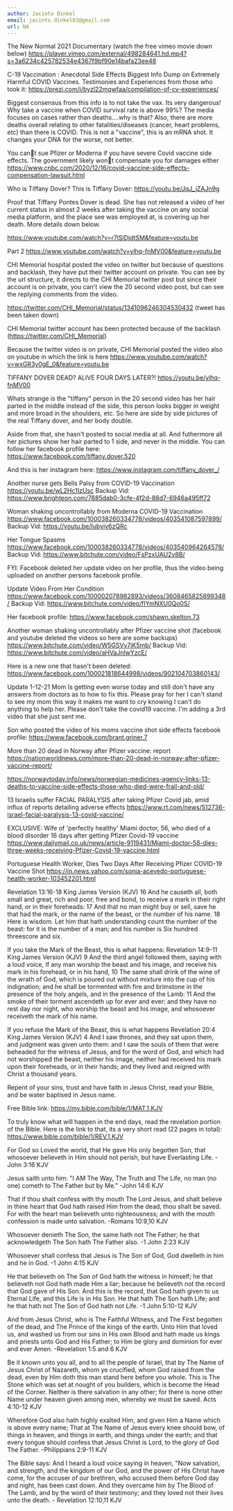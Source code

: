 ```yaml
---
author: Jacinto Dinkel
email: jacinto.dinkel83@gmail.com
url: NA
---
```


The New Normal 2021 Documentary (watch the free vimeo movie down below)
https://player.vimeo.com/external/498284641.hd.mp4?s=3a6234c425782534e4367f9bf90e14bafa23ee48

C-19 Vaccination : Anecdotal Side Effects 
Biggest Info Dump on Extremely Harmful COVID Vaccines. Testimonies and Experiences from those who took it: https://prezi.com/i/byzl22mqwfaa/compilation-of-cv-experiences/

Biggest consensus from this info is to not take the vax. Its very dangerous! Why take a vaccine when COVID survival rate is above 99%? The media focuses on cases rather than deaths....why is that? Also, there are more deaths overall relating to other fatalities/diseases (cancer, heart problems, etc) than there is COVID. This is not a "vaccine", this is an mRNA shot. It changes your DNA for the worse, not better.

You cant sue Pfizer or Moderna if you have severe Covid vaccine side effects. The government likely wont compensate you for damages either
https://www.cnbc.com/2020/12/16/covid-vaccine-side-effects-compensation-lawsuit.html

Who is Tiffany Dover? This is Tiffany Dover:
https://youtu.be/JqJ_jZAJn9g

Proof that Tiffany Pontes Dover is dead. She has not released a video of her current status in almost 2 weeks after taking the vaccine on any social media platform, and the place see was employed at, is covering up her death. More details down below.

https://www.youtube.com/watch?v=r7lSlDjdtSM&feature=youtu.be

Part 2 https://www.youtube.com/watch?v=ylhq-fnMV00&feature=youtu.be

CHI Memorial hospital posted the video on twitter but because of questions and backlash, they have put their twitter account on private. You can see by the url structure, it directs to the CHI Memorial twitter post but since their account is on private, you can't view the 20 second video post, but can see the replying comments from the video.

https://twitter.com/CHI_Memorial/status/1341096246304530432 (tweet has been taken down)

CHI Memorial twitter account has been protected because of the backlash (https://twitter.com/CHI_Memorial)

Because the twitter video is on private, CHI Memorial posted the video also on youtube in which the link is here https://www.youtube.com/watch?v=wxGR3y0gE_0&feature=youtu.be

TIFFANY DOVER DEAD? ALIVE FOUR DAYS LATER?! 
https://youtu.be/ylhq-fnMV00

Whats strange is the "tiffany" person in the 20 second video has her hair parted in the middle instead of the side, this person looks bigger in weight and more broad in the shoulders, etc. So here are side by side pictures of the real Tiffany dover, and her body double.

Aside from that, she hasn't posted to social media at all. And futhermore all her pictures show her hair parted to 1 side, and never in the middle. You can follow her facebook profile here: https://www.facebook.com/tiffany.dover.520

And this is her instagram here: https://www.instagram.com/tiffany_dover_/

Another nurse gets Bells Palsy from COVID-19 Vaccination
https://youtu.be/wL2Hc1IzUsc
Backup Vid: https://www.brighteon.com/7885dab0-3cfe-4f2d-88d7-6946a495ff72

Woman shaking uncontrollably from Moderna COVID-19 Vaccination
https://www.facebook.com/100038260334778/videos/403541087597899/
Backup Vid: https://youtu.be/Iubyiy6zQRc

Her Tongue Spasms
https://www.facebook.com/100038260334778/videos/403540964264578/
Backup Vid: https://www.bitchute.com/video/FsPzxUAU2v8B/

FYI: Facebook deleted her update video on her profile, thus the video being uploaded on another persons facebook profile.

Update Video From Her Condition
https://www.facebook.com/100002078982893/videos/3608465825899348/
Backup Vid: https://www.bitchute.com/video/fIYmNXU0Qo0S/

Her facebook profile:
https://www.facebook.com/shawn.skelton.73

Another woman shaking uncontrollably after Pfizer vaccine shot (facebook and youtube deleted the videos so here are some backups)
https://www.bitchute.com/video/W5GSVv7iK5mb/
Backup Vid: https://www.bitchute.com/video/aHVaJnlwYzcE/

Here is a new one that hasn't been deleted:
https://www.facebook.com/100021818644998/videos/902104703860143/

Update 1-12-21
Mom Is getting even worse today and still don't have any answers from doctors as to how to fix this. Please pray for her I can't stand to see my mom this way it makes me want to cry knowing I can't do anything to help her. Please don't take the covid19 vaccine. I'm adding a 3rd video that she just sent me.

Son who posted the video of his moms vaccine shot side effects facebook profile:
https://www.facebook.com/brant.griner.7

More than 20 dead in Norway after Pfizer vaccine: report
https://nationworldnews.com/more-than-20-dead-in-norway-after-pfizer-vaccine-report/

https://norwaytoday.info/news/norwegian-medicines-agency-links-13-deaths-to-vaccine-side-effects-those-who-died-were-frail-and-old/

13 Israelis suffer FACIAL PARALYSIS after taking Pfizer Covid jab, amid influx of reports detailing adverse effects
https://www.rt.com/news/512736-israel-facial-paralysis-13-covid-vaccine/

EXCLUSIVE: Wife of 'perfectly healthy' Miami doctor, 56, who died of a blood disorder 16 days after getting Pfizer Covid-19 vaccine 
https://www.dailymail.co.uk/news/article-9119431/Miami-doctor-58-dies-three-weeks-receiving-Pfizer-Covid-19-vaccine.html

Portuguese Health Worker, Dies Two Days After Receiving Pfizer COVID-19 Vaccine Shot
https://in.news.yahoo.com/sonia-acevedo-portuguese-health-worker-103452201.html

Revelation 13:16-18 King James Version (KJV)
16 And he causeth all, both small and great, rich and poor, free and bond, to receive a mark in their right hand, or in their foreheads:
17 And that no man might buy or sell, save he that had the mark, or the name of the beast, or the number of his name.
18 Here is wisdom. Let him that hath understanding count the number of the beast: for it is the number of a man; and his number is Six hundred threescore and six.

If you take the Mark of the Beast, this is what happens:
Revelation 14:9-11 King James Version (KJV)
9 And the third angel followed them, saying with a loud voice, If any man worship the beast and his image, and receive his mark in his forehead, or in his hand,
10 The same shall drink of the wine of the wrath of God, which is poured out without mixture into the cup of his indignation; and he shall be tormented with fire and brimstone in the presence of the holy angels, and in the presence of the Lamb:
11 And the smoke of their torment ascendeth up for ever and ever: and they have no rest day nor night, who worship the beast and his image, and whosoever receiveth the mark of his name.

If you refuse the Mark of the Beast, this is what happens
Revelation 20:4 King James Version (KJV)
4 And I saw thrones, and they sat upon them, and judgment was given unto them: and I saw the souls of them that were beheaded for the witness of Jesus, and for the word of God, and which had not worshipped the beast, neither his image, neither had received his mark upon their foreheads, or in their hands; and they lived and reigned with Christ a thousand years.

Repent of your sins, trust and have faith in Jesus Christ, read your Bible, and be water baptised in Jesus name.

Free Bible link: https://my.bible.com/bible/1/MAT.1.KJV

To truly know what will happen in the end days, read the revelation portion of the Bible. Here is the link to that, its a very short read (22 pages in total): https://www.bible.com/bible/1/REV.1.KJV

For God so Loved the world, that He gave His only begotten Son, that whosoever believeth in Him should not perish, but have Everlasting Life. -John 3:16 KJV

Jesus saith unto him: "I AM The Way, The Truth and The Life, no man (no one) cometh to The Father but by Me." -John 14:6 KJV

That if thou shalt confess with thy mouth The Lord Jesus, and shalt believe in thine heart that God hath raised Him from the dead, thou shalt be saved. For with the heart man believeth unto righteousness; and with the mouth confession is made unto salvation. -Romans 10:9,10 KJV

Whosoever denieth The Son, the same hath not The Father; he that acknowledgeth The Son hath The Father also. -1 John 2:23 KJV

Whosoever shall confess that Jesus is The Son of God, God dwelleth in him and he in God. -1 John 4:15 KJV

He that believeth on The Son of God hath the witness in himself; he that believeth not God hath made Him a liar; because he believeth not the record that God gave of His Son.
And this is the record, that God hath given to us Eternal Life, and this Life is in His Son.
He that hath The Son hath Life; and he that hath not The Son of God hath not Life.
-1 John 5:10-12 KJV

And from Jesus Christ, who is The Faithful Witness, and The First begotten of the dead, and The Prince of the kings of the earth. Unto Him that loved us, and washed us from our sins in His own Blood and hath made us kings and priests unto God and His Father; to Him be glory and dominion for ever and ever Amen. -Revelation 1:5 and 6 KJV

Be it known unto you all, and to all the people of Israel, that by The Name of Jesus Christ of Nazareth, whom ye crucified, whom God raised from the dead, even by Him doth this man stand here before you whole. This is The Stone which was set at nought of you builders, which is become the Head of the Corner. Neither is there salvation in any other; for there is none other Name under heaven given among men, whereby we must be saved. Acts 4:10-12 KJV

Wherefore God also hath highly exalted Him, and given Him a Name which is above every name; That at The Name of Jesus every knee should bow, of things in heaven, and things in earth, and things under the earth; and that every tongue should confess that Jesus Christ is Lord, to the glory of God The Father. -Philippians 2:9-11 KJV

The Bible says:
And I heard a loud voice saying in heaven, "Now salvation, and strength, and the kingdom of our God, and the power of His Christ have come, for the accuser of our brethren, who accused them before God day and night, has been cast down.
And they overcame him by The Blood of The Lamb, and by the word of their testimony; and they loved not their lives unto the death. - Revelation 12:10,11 KJV